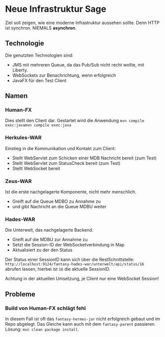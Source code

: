 # Neue Infrastruktur Sage

Ziel soll zeigen, wie eine moderne Infrastruktur aussehen sollte. Denn HTTP ist synchron. NIEMALS <b>asynchron</b>.

## Technologie
Die genutzten Technologien sind:
* JMS mit mehreren Queue, da das Pub/Sub nicht recht wollte, mit Liberty.
* WebSockets zur Benachrichtung, wenn erfolgreich
* JavaFX für den Test Client

## Namen

### Human-FX
Dies stellt den Client dar.
Gestartet wird die Anwendung ``mvn compile exec:javamvn compile exec:java``

### Herkules-WAR
Einstieg in die Kommunikation und Kontakt zum Client:
* Stellt WebServlet zum Schicken einer MDB Nachricht bereit (zum Test)
* Stellt WebServlet zum StatusCheck bereit (zum Test)
* Stellt WebSocket bereit

### Zeus-WAR
Ist die erste nachgelagerte Komponente, nicht mehr menschlich. 
* Greift auf die Queue MDBO zu Annahme zu
* und gibt Nachricht an die Queue MDBU weiter

### Hades-WAR
Die Unterwelt, das nachgelagerte Backend.
* Greift auf die MDBU zur Annahme zu
* Setzt die Session-ID der WebSocketverbindung in Map
* Aktualisiert zu der den Status

Der Status einer SessionID kann sich über die RestSchnittstelle:
``http://localhost:9124/fantasy-hades-war/unterwelt/api/status/16``
abrufen lassen, hierbei ist ``16`` die aktuelle SessionID.

Achtung in der aktuellen Umsetzung, je Client nur eine WebSocket Session!

## Probleme

### Build von Human-FX schlägt fehl
In diesem Fall ist oft das ``fantasy-hermes-jar`` nicht erfolgreich gebaut und im Repo abgelegt. Das Gleiche kann auch mit dem ``fantasy-parent`` passieren.
Lösung: ``mvn clean package install``.
 
